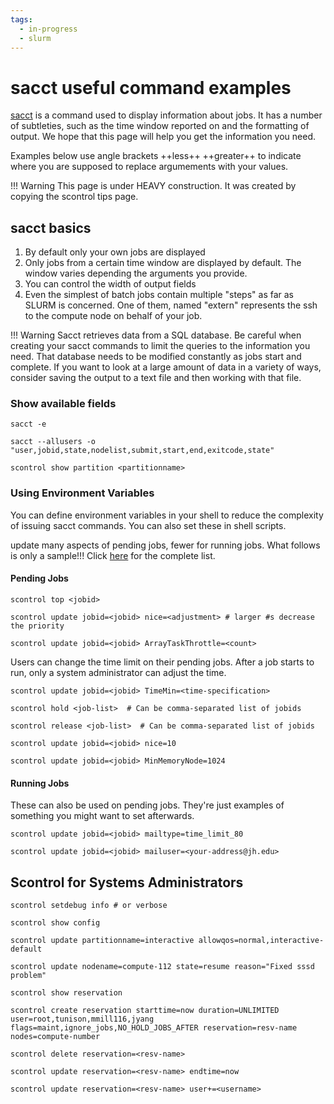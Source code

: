 ```yaml
---
tags:
  - in-progress
  - slurm
---
```

# sacct useful command examples
    
[sacct](https://slurm.schedmd.com/archive/slurm-22.05.9/sacct.html) is a command used to display information about jobs. It has a number of subtleties, such as the time window reported on and the formatting of output. We hope that this page will help you get the information you need.

Examples below use angle brackets ++less++ ++greater++  to indicate where you are supposed to replace argumements with your values.

!!! Warning
    This page is under HEAVY construction. It was created by copying the scontrol tips page.
    
## sacct basics

1. By default only your own jobs are displayed
2. Only jobs from a certain time window are displayed by default. The window varies depending the arguments you provide.
3. You can control the width of output fields 
4. Even the simplest of batch jobs contain multiple "steps" as far as SLURM is concerned. One of them, named "extern" represents the ssh to the compute node on behalf of your job.

!!! Warning
    Sacct retrieves data from a SQL database. Be careful when creating your sacct commands to limit the queries to the information you need. That database needs to be modified constantly as jobs start and complete. If you want to look at a large amount of data in a variety of ways, consider saving the output to a text file and then working with that file.


### Show available fields
```Shell title="" linenums="0"
sacct -e
```

```Shell title="Show some basic fields" linenums="0"
sacct --allusers -o "user,jobid,state,nodelist,submit,start,end,exitcode,state"
```

```Shell title="" linenums="0"
scontrol show partition <partitionname>
```

### Using Environment Variables

You can define environment variables in your shell to reduce the complexity of issuing sacct commands. You can also set these in shell scripts.

update many aspects of pending jobs, fewer for running jobs. What follows is only a sample!!! Click [here](https://slurm.schedmd.com/archive/slurm-22.05.9/scontrol.html#lbAH) for the complete list.

#### Pending Jobs

```Shell title="Place one of your jobs ahead of other of your jobs" linenums="0"
scontrol top <jobid>
```

```Shell title="Place one of your jobs ahead or behind other of your jobs" linenums="0"
scontrol update jobid=<jobid> nice=<adjustment> # larger #s decrease the priority
```

```Shell title="Set or modify max # of tasks in an array that execute at same time" linenums="0"
scontrol update jobid=<jobid> ArrayTaskThrottle=<count>
```
Users can change the time limit on their pending jobs. After a job starts to run, only a system administrator can adjust the time.

```Shell title="Set max job duration" linenums="0"
scontrol update jobid=<jobid> TimeMin=<time-specification>
```

```Shell title="Hold one of your jobs (to prefer other of your jobs)" linenums="0"
scontrol hold <job-list>  # Can be comma-separated list of jobids
```

```Shell title="Release a held job" linenums="0"
scontrol release <job-list>  # Can be comma-separated list of jobids
```

```Shell title="Lower the priority of one of your jobs (to prefer other of your jobs)" linenums="0"
scontrol update jobid=<jobid> nice=10
```

```Shell title="This is per-node, not per-job. In megabytes" linenums="0"
scontrol update jobid=<jobid> MinMemoryNode=1024
```

#### Running Jobs
These can also be used on pending jobs. They're just examples of something you might want to set afterwards.

```Shell title="Be notified at 80% of job duration" linenums="0"
scontrol update jobid=<jobid> mailtype=time_limit_80
```
```Shell title="But only if you tell it where to send email" linenums="0"
scontrol update jobid=<jobid> mailuser=<your-address@jh.edu>
```

## Scontrol for Systems Administrators

```Shell title="Modify debug level" linenums="0"
scontrol setdebug info # or verbose
```

```Shell title="Display running configuration" linenums="0"
scontrol show config
```

```Shell title="Modify a partition" linenums="0"
scontrol update partitionname=interactive allowqos=normal,interactive-default
```

```Shell title="Put a DOWN/DRAIN node back into service" linenums="0"
scontrol update nodename=compute-112 state=resume reason="Fixed sssd problem"
```

```Shell title="Show any reservations" linenums="0"
scontrol show reservation
```

```Shell title="Create a reservation" linenums="0"
scontrol create reservation starttime=now duration=UNLIMITED user=root,tunison,mmill116,jyang flags=maint,ignore_jobs,NO_HOLD_JOBS_AFTER reservation=resv-name nodes=compute-number
```

```Shell title="Delete a reservation" linenums="0"
scontrol delete reservation=<resv-name>
```

```Shell title="Another way to delete a reservation" linenums="0"
scontrol update reservation=<resv-name> endtime=now
```

```Shell title="Add a user to an existing reservation" linenums="0"
scontrol update reservation=<resv-name> user+=<username>
```

